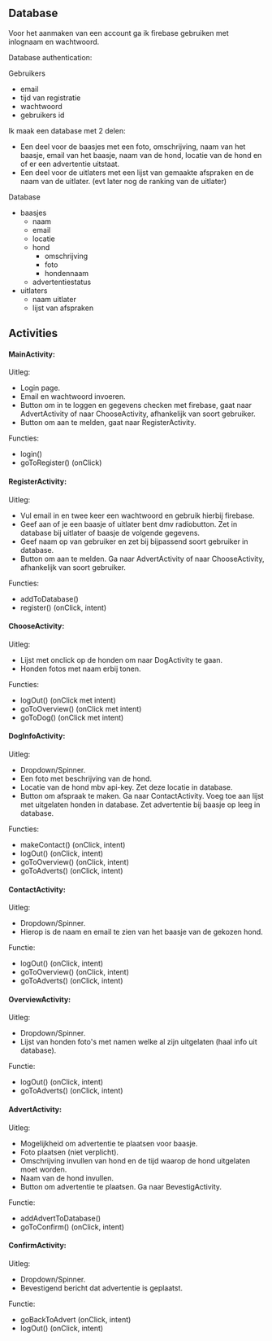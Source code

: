 ## Database
Voor het aanmaken van een account ga ik firebase gebruiken met inlognaam en wachtwoord. 

Database authentication:

Gebruikers
  * email
  * tijd van registratie
  * wachtwoord
  * gebruikers id

Ik maak een database met 2 delen:
* Een deel voor de baasjes met een foto, omschrijving, naam van het baasje, email van het baasje, naam van de hond, locatie van de hond en of er een advertentie uitstaat. 
* Een deel voor de uitlaters met een lijst van gemaakte afspraken en de naam van de uitlater. (evt later nog de ranking van de uitlater)


Database
  * baasjes
    * naam
    * email
    * locatie
    * hond
      * omschrijving
      * foto
      * hondennaam
    * advertentiestatus
  * uitlaters
    * naam uitlater
    * lijst van afspraken
    


## Activities
#### MainActivity:
Uitleg:
* Login page. 
* Email en wachtwoord invoeren. 
* Button om in te loggen en gegevens checken met firebase, gaat naar AdvertActivity of naar ChooseActivity, afhankelijk van soort gebruiker. 
* Button om aan te melden, gaat naar RegisterActivity.

Functies:
* login()
* goToRegister() (onClick)

#### RegisterActivity: 
Uitleg:
* Vul email in en twee keer een wachtwoord en gebruik hierbij firebase. 
* Geef aan of je een baasje of uitlater bent dmv radiobutton. Zet in database bij uitlater of baasje de volgende gegevens. 
* Geef naam op van gebruiker en zet bij bijpassend soort gebruiker in database. 
* Button om aan te melden. Ga naar AdvertActivity of naar ChooseActivity, afhankelijk van soort gebruiker.

Functies:
* addToDatabase()
* register() (onClick, intent)

#### ChooseActivity: 
Uitleg:
* Lijst met onclick op de honden om naar DogActivity te gaan. 
* Honden fotos met naam erbij tonen. 

Functies:
* logOut() (onClick met intent)
* goToOverview() (onClick met intent)
* goToDog() (onClick met intent)

#### DogInfoActivity: 
Uitleg:
* Dropdown/Spinner.
* Een foto met beschrijving van de hond. 
* Locatie van de hond mbv api-key. Zet deze locatie in database. 
* Button om afspraak te maken. Ga naar ContactActivity. Voeg toe aan lijst met uitgelaten honden in database. Zet advertentie bij baasje op leeg in database.

Functies:
* makeContact() (onClick, intent)
* logOut() (onClick, intent)
* goToOverview() (onClick, intent)
* goToAdverts() (onClick, intent)

#### ContactActivity: 
Uitleg:
* Dropdown/Spinner.
* Hierop is de naam en email te zien van het baasje van de gekozen hond. 

Functie:
* logOut() (onClick, intent)
* goToOverview() (onClick, intent)
* goToAdverts() (onClick, intent)

#### OverviewActivity:
Uitleg:
* Dropdown/Spinner.
* Lijst van honden foto's met namen welke al zijn uitgelaten (haal info uit database). 

Functie:
* logOut() (onClick, intent)
* goToAdverts() (onClick, intent)

#### AdvertActivity: 
Uitleg:
* Mogelijkheid om advertentie te plaatsen voor baasje. 
* Foto plaatsen (niet verplicht). 
* Omschrijving invullen van hond en de tijd waarop de hond uitgelaten moet worden. 
* Naam van de hond invullen. 
* Button om advertentie te plaatsen. Ga naar BevestigActivity. 

Functie:
* addAdvertToDatabase()
* goToConfirm() (onClick, intent)

#### ConfirmActivity: 
Uitleg:
* Dropdown/Spinner.
* Bevestigend bericht dat advertentie is geplaatst. 

Functie:
* goBackToAdvert (onClick, intent)
* logOut() (onClick, intent)

